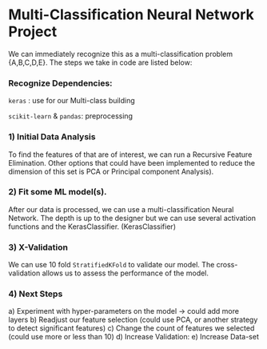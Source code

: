 # Multi-Classification Neural Network Project

We can immediately recognize this as a  multi-classification problem {A,B,C,D,E}.
The steps we take in code are listed below:


### Recognize Dependencies:

`keras` : use for our Multi-class building

`scikit-learn` & `pandas`: preprocessing



### 1) Initial Data Analysis
To find the features of that are of interest, we can run a Recursive Feature Elimination.
Other options that could have been implemented to reduce the dimension of this set is PCA or Principal component Analysis).

### 2)  Fit some ML model(s).
After our data is processed, we can use a multi-classification Neural Network.
The depth is up to the designer but we can use several activation functions and the KerasClassifier. (KerasClassifier)

### 3) X-Validation
We can use 10 fold `StratifiedKFold` to validate our model. The cross-validation allows us to assess the performance of the model.

### 4) Next Steps
a) Experiment with hyper-parameters on the model -> could add more layers
b) Readjust our feature selection (could use PCA, or another strategy to detect significant features)
c) Change the count of features we selected (could use more or less than 10)
d) Increase Validation:
e) Increase Data-set